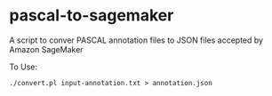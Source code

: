 # pascal-to-sagemaker
A script to conver PASCAL annotation files to JSON files accepted by Amazon SageMaker

To Use:
```
./convert.pl input-annotation.txt > annotation.json
```
